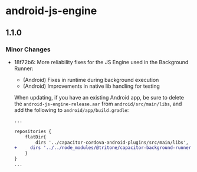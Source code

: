 # android-js-engine

## 1.1.0

### Minor Changes

- 18f72b6: More reliability fixes for the JS Engine used in the Background Runner:

  - (Android) Fixes in runtime during background execution
  - (Android) Improvements in native lib handling for testing

  When updating, if you have an existing Android app, be sure to delete the `android-js-engine-release.aar` from `android/src/main/libs`, and add the following to `android/app/build.gradle`:

  ```diff
  ...

  repositories {
      flatDir{
          dirs '../capacitor-cordova-android-plugins/src/main/libs', 'libs'
  +		dirs '../../node_modules/@tritone/capacitor-background-runner/android/src/main/libs', 'libs'
      }
  }
  ...

  ```
